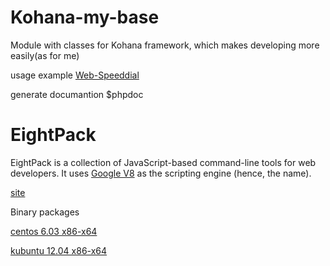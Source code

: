 Kohana-my-base
==============

Module with classes for Kohana framework, which makes developing more easily(as for me)

usage example [Web-Speeddial](https://github.com/pussbb/web-speeddial/tree/alternative-ui)

generate documantion $phpdoc

# EightPack #

EightPack is a collection of JavaScript-based command-line tools for web
developers. It uses [Google V8](http://code.google.com/p/v8/)
as the scripting engine (hence, the name).

[site](http://ariya.ofilabs.com/2011/10/javascript-tools-for-continuous-integration.html)

Binary packages

[centos 6.03 x86-x64](http://qdrive.net/AlexB10696/file/257730/d748dc74e44a1658d93f7cd0e4410bfb)

[kubuntu 12.04 x86-x64](http://qdrive.net/AlexB10696/file/257731/fd0c63e821185dc28a2ab799f9d54e30)
